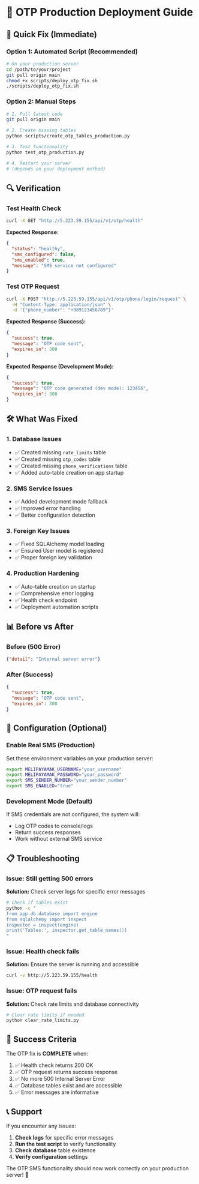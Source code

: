 # 🚀 OTP Production Deployment Guide

## 🎯 Quick Fix (Immediate)

### Option 1: Automated Script (Recommended)
```bash
# On your production server
cd /path/to/your/project
git pull origin main
chmod +x scripts/deploy_otp_fix.sh
./scripts/deploy_otp_fix.sh
```

### Option 2: Manual Steps
```bash
# 1. Pull latest code
git pull origin main

# 2. Create missing tables
python scripts/create_otp_tables_production.py

# 3. Test functionality
python test_otp_production.py

# 4. Restart your server
# (depends on your deployment method)
```

## 🔍 Verification

### Test Health Check
```bash
curl -X GET "http://5.223.59.155/api/v1/otp/health"
```

**Expected Response:**
```json
{
  "status": "healthy",
  "sms_configured": false,
  "sms_enabled": true,
  "message": "SMS service not configured"
}
```

### Test OTP Request
```bash
curl -X POST "http://5.223.59.155/api/v1/otp/phone/login/request" \
  -H "Content-Type: application/json" \
  -d '{"phone_number": "+989123456789"}'
```

**Expected Response (Success):**
```json
{
  "success": true,
  "message": "OTP code sent",
  "expires_in": 300
}
```

**Expected Response (Development Mode):**
```json
{
  "success": true,
  "message": "OTP code generated (dev mode): 123456",
  "expires_in": 300
}
```

## 🛠️ What Was Fixed

### 1. **Database Issues**
- ✅ Created missing `rate_limits` table
- ✅ Created missing `otp_codes` table  
- ✅ Created missing `phone_verifications` table
- ✅ Added auto-table creation on app startup

### 2. **SMS Service Issues**
- ✅ Added development mode fallback
- ✅ Improved error handling
- ✅ Better configuration detection

### 3. **Foreign Key Issues**
- ✅ Fixed SQLAlchemy model loading
- ✅ Ensured User model is registered
- ✅ Proper foreign key validation

### 4. **Production Hardening**
- ✅ Auto-table creation on startup
- ✅ Comprehensive error logging
- ✅ Health check endpoint
- ✅ Deployment automation scripts

## 📊 Before vs After

### Before (500 Error)
```json
{"detail": "Internal server error"}
```

### After (Success)
```json
{
  "success": true,
  "message": "OTP code sent",
  "expires_in": 300
}
```

## 🔧 Configuration (Optional)

### Enable Real SMS (Production)
Set these environment variables on your production server:

```bash
export MELIPAYAMAK_USERNAME="your_username"
export MELIPAYAMAK_PASSWORD="your_password"
export SMS_SENDER_NUMBER="your_sender_number"
export SMS_ENABLED="true"
```

### Development Mode (Default)
If SMS credentials are not configured, the system will:
- Log OTP codes to console/logs
- Return success responses
- Work without external SMS service

## 📋 Troubleshooting

### Issue: Still getting 500 errors
**Solution:** Check server logs for specific error messages
```bash
# Check if tables exist
python -c "
from app.db.database import engine
from sqlalchemy import inspect
inspector = inspect(engine)
print('Tables:', inspector.get_table_names())
"
```

### Issue: Health check fails
**Solution:** Ensure the server is running and accessible
```bash
curl -v http://5.223.59.155/health
```

### Issue: OTP request fails
**Solution:** Check rate limits and database connectivity
```bash
# Clear rate limits if needed
python clear_rate_limits.py
```

## 🎉 Success Criteria

The OTP fix is **COMPLETE** when:

1. ✅ Health check returns 200 OK
2. ✅ OTP request returns success response
3. ✅ No more 500 Internal Server Error
4. ✅ Database tables exist and are accessible
5. ✅ Error messages are informative

## 📞 Support

If you encounter any issues:

1. **Check logs** for specific error messages
2. **Run the test script** to verify functionality
3. **Check database** table existence
4. **Verify configuration** settings

The OTP SMS functionality should now work correctly on your production server! 🚀
